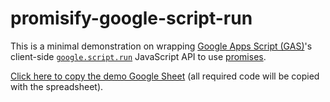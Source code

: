 # promisify-google-script-run

This is a minimal demonstration on wrapping [Google Apps Script (GAS)](https://www.google.com/script/start/)'s client-side [`google.script.run`](https://developers.google.com/apps-script/guides/html/reference/run) JavaScript API to use [promises](https://developer.mozilla.org/en-US/docs/Web/JavaScript/Reference/Global_Objects/Promise).

[Click here to copy the demo Google Sheet](https://docs.google.com/spreadsheets/d/1ofsND8UEWM4XY0-K0LFiHq0RIBz2IC2AlImfO9VOojU/copy) (all required code will be copied with the spreadsheet).
